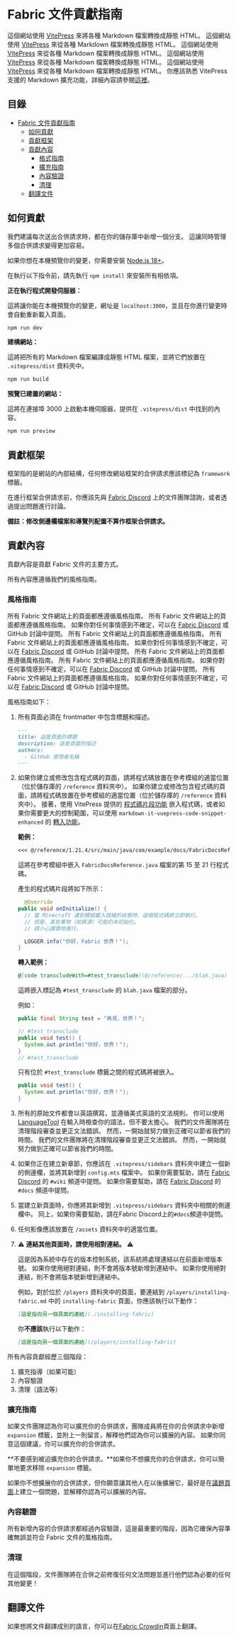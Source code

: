# Fabric 文件貢獻指南

這個網站使用 [VitePress](https://vitepress.dev/) 來將各種 Markdown 檔案轉換成靜態 HTML。 這個網站使用 [VitePress](https://vitepress.dev/) 來從各種 Markdown 檔案轉換成靜態 HTML。 這個網站使用 [VitePress](https://vitepress.dev/) 來從各種 Markdown 檔案轉換成靜態 HTML。 這個網站使用 [VitePress](https://vitepress.dev/) 來從各種 Markdown 檔案轉換成靜態 HTML。 這個網站使用 [VitePress](https://vitepress.dev/) 來從各種 Markdown 檔案轉換成靜態 HTML。 你應該熟悉 VitePress 支援的 Markdown 擴充功能，詳細內容請參閱[這裡](https://vitepress.dev/guide/markdown#features)。

## 目錄

- [Fabric 文件貢獻指南](#fabric-documentation-contribution-guidelines)
  - [如何貢獻](#how-to-contribute)
  - [貢獻框架](#contributing-framework)
  - [貢獻內容](#contributing-content)
    - [格式指南](#style-guidelines)
    - [擴充指南](#guidance-for-expansion)
    - [內容驗證](#guidance-for-expansion)
    - [清理](#cleanup)
  - [翻譯文件](#translating-documentation)

## 如何貢獻

我們建議每次送出合併請求時，都在你的儲存庫中新增一個分支。 這讓同時管理多個合併請求變得更加容易。

如果你想在本機預覽你的變更，你需要安裝 [Node.js 18+](https://nodejs.org/zh-tw/)。

在執行以下指令前，請先執行 `npm install` 來安裝所有相依項。

**正在執行程式開發伺服器：**

這將讓你能在本機預覽你的變更，網址是 `localhost:3000`，並且在你進行變更時會自動重新載入頁面。

```sh
npm run dev
```

**建構網站：**

這將把所有的 Markdown 檔案編譯成靜態 HTML 檔案，並將它們放置在 `.vitepress/dist` 資料夾中。

```sh
npm run build
```

**預覽已建置的網站：**

這將在連接埠 3000 上啟動本機伺服器，提供在 `.vitepress/dist` 中找到的內容。

```sh
npm run preview
```

## 貢獻框架

框架指的是網站的內部結構，任何修改網站框架的合併請求應該標記為 `framework` 標籤。

在進行框架合併請求前，你應該先與 [Fabric Discord](https://discord.gg/v6v4pMv) 上的文件團隊諮詢，或者透過提出問題進行討論。

**備註：修改側邊欄檔案和導覽列配置不算作框架合併請求。**

## 貢獻內容

貢獻內容是貢獻 Fabric 文件的主要方式。

所有內容應遵循我們的風格指南。

### 風格指南

所有 Fabric 文件網站上的頁面都應遵循風格指南。 所有 Fabric 文件網站上的頁面都應遵循風格指南。 如果你對任何事情感到不確定，可以在 [Fabric Discord](https://discord.gg/v6v4pMv) 或 GitHub 討論中提問。 所有 Fabric 文件網站上的頁面都應遵循風格指南。 所有 Fabric 文件網站上的頁面都應遵循風格指南。 如果你對任何事情感到不確定，可以在 [Fabric Discord](https://discord.gg/v6v4pMv) 或 GitHub 討論中提問。 所有 Fabric 文件網站上的頁面都應遵循風格指南。 所有 Fabric 文件網站上的頁面都應遵循風格指南。 如果你對任何事情感到不確定，可以在 [Fabric Discord](https://discord.gg/v6v4pMv) 或 GitHub 討論中提問。 所有 Fabric 文件網站上的頁面都應遵循風格指南。 如果你對任何事情感到不確定，可以在 [Fabric Discord](https://discord.gg/v6v4pMv) 或 GitHub 討論中提問。

風格指南如下：

1. 所有頁面必須在 frontmatter 中包含標題和描述。

   ```md
   ---
   title: 這是頁面的標題
   description: 這是頁面的描述
   authors:
     - GitHub 使用者名稱
   ---
   ```

2. 如果你建立或修改包含程式碼的頁面，請將程式碼放置在參考模組的適當位置（位於儲存庫的 `/reference` 資料夾中）。 如果你建立或修改包含程式碼的頁面，請將程式碼放置在參考模組的適當位置（位於儲存庫的 `/reference` 資料夾中）。 接著，使用 VitePress 提供的 [程式碼片段功能](https://vitepress.dev/guide/markdown#import-code-snippets) 嵌入程式碼，或者如果你需要更大的控制範圍，可以使用 `markdown-it-vuepress-code-snippet-enhanced` 的 [轉入功能](https://github.com/fabioaanthony/markdown-it-vuepress-code-snippet-enhanced)。

   **範例：**

   ```md
   <<< @/reference/1.21.4/src/main/java/com/example/docs/FabricDocsReference.java{15-21 java}
   ```

   這將在參考模組中嵌入 `FabricDocsReference.java` 檔案的第 15 至 21 行程式碼。

   產生的程式碼片段將如下所示：

   ```java
     @Override
   public void onInitialize() {
     // 當 Minecraft 達到模組載入就緒的狀態時，這個程式碼將立即執行。
     // 但是，某些事物（如資源）可能仍未初始化。
     // 請小心謹慎地進行。

     LOGGER.info("你好，Fabric 世界！");
   }
   ```

   **轉入範例：**

   ```md
   @[code transcludeWith=#test_transclude](@/reference/.../blah.java)
   ```

   這將嵌入標記為 `#test_transclude` 的 `blah.java` 檔案的部分。

   例如：

   ```java
   public final String test = "再見，世界！";

   // #test_transclude
   public void test() {
     System.out.println("你好，世界！");
   }
   // #test_transclude
   ```

   只有位於 `#test_transclude` 標籤之間的程式碼將被嵌入。

   ```java
   public void test() {
     System.out.println("你好，世界！");
   }
   ```

3. 所有的原始文件都會以英語撰寫，並遵循美式英語的文法規則。 你可以使用 [LanguageTool](https://languagetool.org/) 在輸入時檢查你的語法，但不要太擔心。 我們的文件團隊將在清理階段審查並更正文法錯誤。 然而，一開始就努力做到正確可以節省我們的時間。 我們的文件團隊將在清理階段審查並更正文法錯誤。 然而，一開始就努力做到正確可以節省我們的時間。

4. 如果你正在建立新章節，你應該在 `.vitepress/sidebars` 資料夾中建立一個新的側邊欄，並將其新增到 `config.mts` 檔案中。 如果你需要幫助，請在 [Fabric Discord](https://discord.gg/v6v4pMv) 的 `#wiki` 頻道中提問。 如果你需要幫助，請在 [Fabric Discord](https://discord.gg/v6v4pMv) 的 `#docs` 頻道中提問。

5. 當建立新頁面時，你應將其新增到 `.vitepress/sidebars` 資料夾中相關的側邊欄中。 同上，如果你需要幫助，請在Fabric Discord上的`#docs`頻道中提問。

6. 任何影像應該放置在 `/assets` 資料夾中的適當位置。

7. ⚠️ **連結其他頁面時，請使用相對連結。** ⚠️

   這是因為系統中存在的版本控制系統，該系統將處理連結以在前面新增版本號。 如果你使用絕對連結，則不會將版本號新增到連結中。 如果你使用絕對連結，則不會將版本號新增到連結中。

   例如，對於位於 `/players` 資料夾中的頁面，要連結到 `/players/installing-fabric.md` 中的 `installing-fabric` 頁面，你應該執行以下動作：

   ```md
   [這是指向另一個頁面的連結](./installing-fabric)
   ```

   你**不應該**執行以下動作：

   ```md
   [這是指向另一個頁面的連結](/players/installing-fabric)
   ```

所有內容貢獻經歷三個階段：

1. 擴充指導（如果可能）
2. 內容驗證
3. 清理（語法等）

### 擴充指南

如果文件團隊認為你可以擴充你的合併請求，團隊成員將在你的合併請求中新增 `expansion` 標籤，並附上一則留言，解釋他們認為你可以擴展的內容。 如果你同意這個建議，你可以擴充你的合併請求。

**不要感到被迫擴充你的合併請求。**如果你不想擴充你的合併請求，你可以簡單地要求移除 `expansion` 標籤。

如果你不想擴展你的合併請求，但你願意讓其他人在以後擴展它，最好是在[議題頁面](https://github.com/FabricMC/fabric-docs/issues)上建立一個問題，並解釋你認為可以擴展的內容。

### 內容驗證

所有新增內容的合併請求都經過內容驗證，這是最重要的階段，因為它確保內容準確無誤並符合 Fabric 文件的風格指南。

### 清理

在這個階段，文件團隊將在合併之前修復任何文法問題並進行他們認為必要的任何其他變更！

## 翻譯文件

如果想將文件翻譯成別的語言，你可以在[Fabric Crowdin](https://crowdin.com/project/fabricmc)頁面上翻譯。
